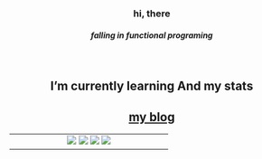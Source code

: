 ### <div align="center"> hi, there </div>  
##### <div align='center'> falling in functional programing </div>
  

<br/>  


## <div align="center">I’m currently learning And my stats</div>  
## <div align="center"><a href="https://junseo.gitbook.io/blan19/" target="_blank">my blog</a></div>
<table align="center"><tr><td valign="top" width="33%">



<div align="center">  
<img src="https://img.shields.io/badge/-JavaScript-%23F7DF1E?style=flat-square&logo=javascript&logoColor=white"/>
<img src="https://img.shields.io/badge/-TypeScript-%233178C6?style=flat-square&logo=typescript&logoColor=white"/>
<img src="https://img.shields.io/badge/-C++-%233178C6?style=flat-square&logo=C&logoColor=white"/>
<img src="https://img.shields.io/badge/-C-%233178C6?style=flat-square&logo=C&logoColor=white"/>
</div>
